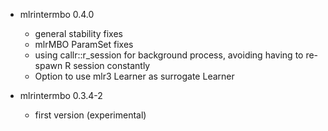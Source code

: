 
* mlrintermbo 0.4.0
  - general stability fixes
  - mlrMBO ParamSet fixes
  - using callr::r_session for background process, avoiding having to re-spawn R session constantly
  - Option to use mlr3 Learner as surrogate Learner

* mlrintermbo 0.3.4-2
  - first version (experimental)
